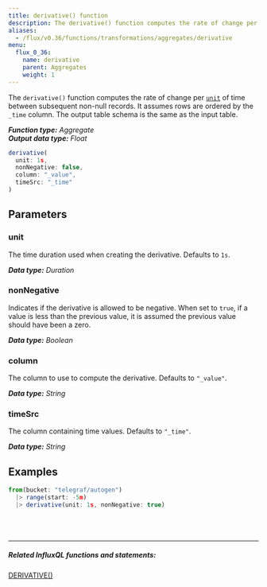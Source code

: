 ```yaml
---
title: derivative() function
description: The derivative() function computes the rate of change per unit of time between subsequent non-null records.
aliases:
  - /flux/v0.36/functions/transformations/aggregates/derivative
menu:
  flux_0_36:
    name: derivative
    parent: Aggregates
    weight: 1
---
```


The `derivative()` function computes the rate of change per [`unit`](#unit) of time between subsequent non-null records.
It assumes rows are ordered by the `_time` column.
The output table schema is the same as the input table.

_**Function type:** Aggregate_  
_**Output data type:** Float_

```js
derivative(
  unit: 1s,
  nonNegative: false,
  column: "_value",
  timeSrc: "_time"
)
```

## Parameters

### unit
The time duration used when creating the derivative.
Defaults to `1s`.

_**Data type:** Duration_

### nonNegative
Indicates if the derivative is allowed to be negative.
When set to `true`, if a value is less than the previous value, it is assumed the previous value should have been a zero.

_**Data type:** Boolean_

### column
The column to use to compute the derivative.
Defaults to `"_value"`.

_**Data type:** String_

### timeSrc
The column containing time values.
Defaults to `"_time"`.

_**Data type:** String_

## Examples
```js
from(bucket: "telegraf/autogen")
  |> range(start: -5m)
  |> derivative(unit: 1s, nonNegative: true)
```

<hr style="margin-top:4rem"/>

##### Related InfluxQL functions and statements:
[DERIVATIVE()](/influxdb/latest/query_language/functions/#derivative)
